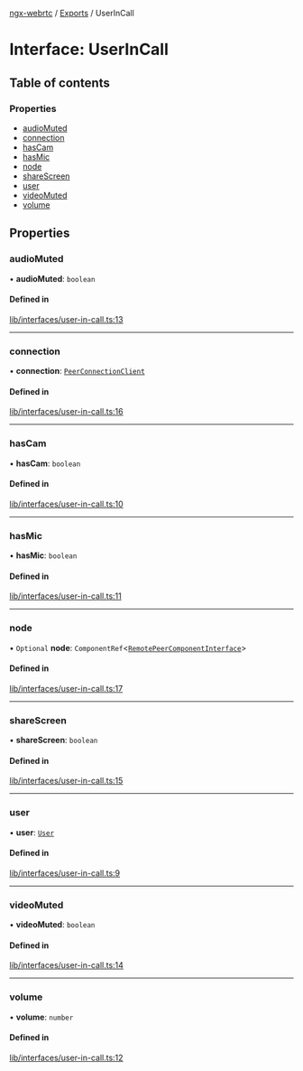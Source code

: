 [ngx-webrtc](https://github.com/lotterfriends/ngx-webrtc/tree/main/libs/ngx-webrtc/docs/README.md) / [Exports](https://github.com/lotterfriends/ngx-webrtc/tree/main/libs/ngx-webrtc/docs/modules.md) / UserInCall

# Interface: UserInCall

## Table of contents

### Properties

- [audioMuted](https://github.com/lotterfriends/ngx-webrtc/tree/main/libs/ngx-webrtc/docs/interfaces/UserInCall.md#audiomuted)
- [connection](https://github.com/lotterfriends/ngx-webrtc/tree/main/libs/ngx-webrtc/docs/interfaces/UserInCall.md#connection)
- [hasCam](https://github.com/lotterfriends/ngx-webrtc/tree/main/libs/ngx-webrtc/docs/interfaces/UserInCall.md#hascam)
- [hasMic](https://github.com/lotterfriends/ngx-webrtc/tree/main/libs/ngx-webrtc/docs/interfaces/UserInCall.md#hasmic)
- [node](https://github.com/lotterfriends/ngx-webrtc/tree/main/libs/ngx-webrtc/docs/interfaces/UserInCall.md#node)
- [shareScreen](https://github.com/lotterfriends/ngx-webrtc/tree/main/libs/ngx-webrtc/docs/interfaces/UserInCall.md#sharescreen)
- [user](https://github.com/lotterfriends/ngx-webrtc/tree/main/libs/ngx-webrtc/docs/interfaces/UserInCall.md#user)
- [videoMuted](https://github.com/lotterfriends/ngx-webrtc/tree/main/libs/ngx-webrtc/docs/interfaces/UserInCall.md#videomuted)
- [volume](https://github.com/lotterfriends/ngx-webrtc/tree/main/libs/ngx-webrtc/docs/interfaces/UserInCall.md#volume)

## Properties

### audioMuted

• **audioMuted**: `boolean`

#### Defined in

[lib/interfaces/user-in-call.ts:13](https://github.com/lotterfriends/video-chat/blob/c0a07ad/libs/ngx-webrtc/src/lib/interfaces/user-in-call.ts#L13)

___

### connection

• **connection**: [`PeerConnectionClient`](https://github.com/lotterfriends/ngx-webrtc/tree/main/libs/ngx-webrtc/docs/classes/PeerConnectionClient.md)

#### Defined in

[lib/interfaces/user-in-call.ts:16](https://github.com/lotterfriends/video-chat/blob/c0a07ad/libs/ngx-webrtc/src/lib/interfaces/user-in-call.ts#L16)

___

### hasCam

• **hasCam**: `boolean`

#### Defined in

[lib/interfaces/user-in-call.ts:10](https://github.com/lotterfriends/video-chat/blob/c0a07ad/libs/ngx-webrtc/src/lib/interfaces/user-in-call.ts#L10)

___

### hasMic

• **hasMic**: `boolean`

#### Defined in

[lib/interfaces/user-in-call.ts:11](https://github.com/lotterfriends/video-chat/blob/c0a07ad/libs/ngx-webrtc/src/lib/interfaces/user-in-call.ts#L11)

___

### node

• `Optional` **node**: `ComponentRef`<[`RemotePeerComponentInterface`](https://github.com/lotterfriends/ngx-webrtc/tree/main/libs/ngx-webrtc/docs/interfaces/RemotePeerComponentInterface.md)\>

#### Defined in

[lib/interfaces/user-in-call.ts:17](https://github.com/lotterfriends/video-chat/blob/c0a07ad/libs/ngx-webrtc/src/lib/interfaces/user-in-call.ts#L17)

___

### shareScreen

• **shareScreen**: `boolean`

#### Defined in

[lib/interfaces/user-in-call.ts:15](https://github.com/lotterfriends/video-chat/blob/c0a07ad/libs/ngx-webrtc/src/lib/interfaces/user-in-call.ts#L15)

___

### user

• **user**: [`User`](https://github.com/lotterfriends/ngx-webrtc/tree/main/libs/ngx-webrtc/docs/interfaces/User.md)

#### Defined in

[lib/interfaces/user-in-call.ts:9](https://github.com/lotterfriends/video-chat/blob/c0a07ad/libs/ngx-webrtc/src/lib/interfaces/user-in-call.ts#L9)

___

### videoMuted

• **videoMuted**: `boolean`

#### Defined in

[lib/interfaces/user-in-call.ts:14](https://github.com/lotterfriends/video-chat/blob/c0a07ad/libs/ngx-webrtc/src/lib/interfaces/user-in-call.ts#L14)

___

### volume

• **volume**: `number`

#### Defined in

[lib/interfaces/user-in-call.ts:12](https://github.com/lotterfriends/video-chat/blob/c0a07ad/libs/ngx-webrtc/src/lib/interfaces/user-in-call.ts#L12)
